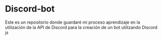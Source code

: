 # Discord-bot
Este es un repositorio donde guardaré mi proceso aprendizaje en la utilización de la API de Discord para la creación de un bot utilizando Discord js
